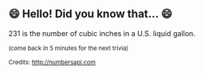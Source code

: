 ## :smile: Hello! Did you know that... :smile:
231 is the number of cubic inches in a U.S. liquid gallon.

<sup>(come back in 5 minutes for the next trivia)</sup>


<sup>Credits: http://numbersapi.com</sup>
